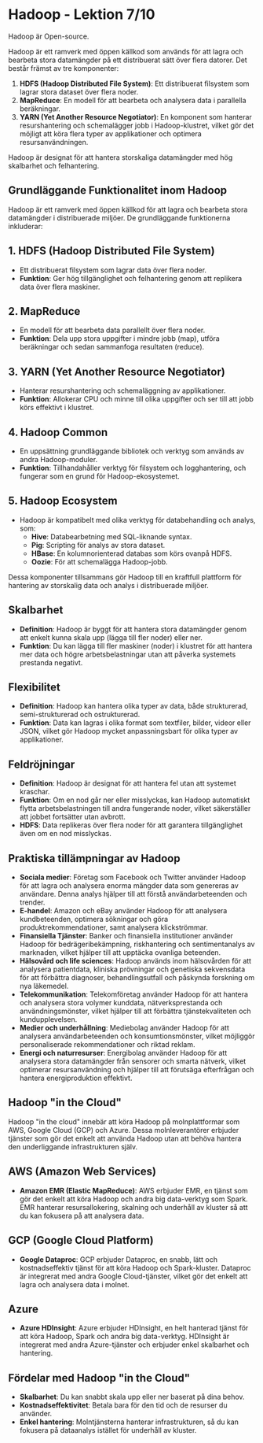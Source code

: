 # Hadoop - Lektion 7/10

Hadoop är Open-source.

Hadoop är ett ramverk med öppen källkod som används för att lagra och bearbeta stora datamängder på ett distribuerat sätt över flera datorer. Det består främst av tre komponenter:

1. **HDFS (Hadoop Distributed File System)**: Ett distribuerat filsystem som lagrar stora dataset över flera noder.
2. **MapReduce**: En modell för att bearbeta och analysera data i parallella beräkningar.
3. **YARN (Yet Another Resource Negotiator)**: En komponent som hanterar resurshantering och schemalägger jobb i Hadoop-klustret, vilket gör det möjligt att köra flera typer av applikationer och optimera resursanvändningen.

Hadoop är designat för att hantera storskaliga datamängder med hög skalbarhet och felhantering.

## Grundläggande Funktionalitet inom Hadoop

Hadoop är ett ramverk med öppen källkod för att lagra och bearbeta stora datamängder i distribuerade miljöer. De grundläggande funktionerna inkluderar:

## 1. HDFS (Hadoop Distributed File System)
- Ett distribuerat filsystem som lagrar data över flera noder.
- **Funktion**: Ger hög tillgänglighet och felhantering genom att replikera data över flera maskiner.

## 2. MapReduce
- En modell för att bearbeta data parallellt över flera noder.
- **Funktion**: Dela upp stora uppgifter i mindre jobb (map), utföra beräkningar och sedan sammanfoga resultaten (reduce).

## 3. YARN (Yet Another Resource Negotiator)
- Hanterar resurshantering och schemaläggning av applikationer.
- **Funktion**: Allokerar CPU och minne till olika uppgifter och ser till att jobb körs effektivt i klustret.

## 4. Hadoop Common
- En uppsättning grundläggande bibliotek och verktyg som används av andra Hadoop-moduler.
- **Funktion**: Tillhandahåller verktyg för filsystem och logghantering, och fungerar som en grund för Hadoop-ekosystemet.

## 5. Hadoop Ecosystem
- Hadoop är kompatibelt med olika verktyg för databehandling och analys, som:
  - **Hive**: Databearbetning med SQL-liknande syntax.
  - **Pig**: Scripting för analys av stora dataset.
  - **HBase**: En kolumnorienterad databas som körs ovanpå HDFS.
  - **Oozie**: För att schemalägga Hadoop-jobb.

Dessa komponenter tillsammans gör Hadoop till en kraftfull plattform för hantering av storskalig data och analys i distribuerade miljöer.


## Skalbarhet
- **Definition**: Hadoop är byggt för att hantera stora datamängder genom att enkelt kunna skala upp (lägga till fler noder) eller ner.
- **Funktion**: Du kan lägga till fler maskiner (noder) i klustret för att hantera mer data och högre arbetsbelastningar utan att påverka systemets prestanda negativt.

## Flexibilitet
- **Definition**: Hadoop kan hantera olika typer av data, både strukturerad, semi-strukturerad och ostrukturerad.
- **Funktion**: Data kan lagras i olika format som textfiler, bilder, videor eller JSON, vilket gör Hadoop mycket anpassningsbart för olika typer av applikationer.

## Feldröjningar
- **Definition**: Hadoop är designat för att hantera fel utan att systemet kraschar.
- **Funktion**: Om en nod går ner eller misslyckas, kan Hadoop automatiskt flytta arbetsbelastningen till andra fungerande noder, vilket säkerställer att jobbet fortsätter utan avbrott.
- **HDFS**: Data replikeras över flera noder för att garantera tillgänglighet även om en nod misslyckas.

## Praktiska tillämpningar av Hadoop

- **Sociala medier**: Företag som Facebook och Twitter använder Hadoop för att lagra och analysera enorma mängder data som genereras av användare. Denna analys hjälper till att förstå användarbeteenden och trender.
- **E-handel**: Amazon och eBay använder Hadoop för att analysera kundbeteenden, optimera sökningar och göra produktrekommendationer, samt analysera klickströmmar.
- **Finansiella Tjänster**: Banker och finansiella institutioner använder Hadoop för bedrägeribekämpning, riskhantering och sentimentanalys av marknaden, vilket hjälper till att upptäcka ovanliga beteenden.
- **Hälsovård och life sciences**: Hadoop används inom hälsovården för att analysera patientdata, kliniska prövningar och genetiska sekvensdata för att förbättra diagnoser, behandlingsutfall och påskynda forskning om nya läkemedel.
- **Telekommunikation**: Telekomföretag använder Hadoop för att hantera och analysera stora volymer kunddata, nätverksprestanda och användningsmönster, vilket hjälper till att förbättra tjänstekvaliteten och kundupplevelsen.
- **Medier och underhållning**: Mediebolag använder Hadoop för att analysera användarbeteenden och konsumtionsmönster, vilket möjliggör personaliserade rekommendationer och riktad reklam.
- **Energi och naturresurser**: Energibolag använder Hadoop för att analysera stora datamängder från sensorer och smarta nätverk, vilket optimerar resursanvändning och hjälper till att förutsäga efterfrågan och hantera energiproduktion effektivt.

## Hadoop "in the Cloud"

Hadoop "in the cloud" innebär att köra Hadoop på molnplattformar som AWS, Google Cloud (GCP) och Azure. Dessa molnleverantörer erbjuder tjänster som gör det enkelt att använda Hadoop utan att behöva hantera den underliggande infrastrukturen själv.

## AWS (Amazon Web Services)
- **Amazon EMR (Elastic MapReduce)**: AWS erbjuder EMR, en tjänst som gör det enkelt att köra Hadoop och andra big data-verktyg som Spark. EMR hanterar resursallokering, skalning och underhåll av kluster så att du kan fokusera på att analysera data.

## GCP (Google Cloud Platform)
- **Google Dataproc**: GCP erbjuder Dataproc, en snabb, lätt och kostnadseffektiv tjänst för att köra Hadoop och Spark-kluster. Dataproc är integrerat med andra Google Cloud-tjänster, vilket gör det enkelt att lagra och analysera data i molnet.

## Azure
- **Azure HDInsight**: Azure erbjuder HDInsight, en helt hanterad tjänst för att köra Hadoop, Spark och andra big data-verktyg. HDInsight är integrerat med andra Azure-tjänster och erbjuder enkel skalbarhet och hantering.

## Fördelar med Hadoop "in the Cloud"
- **Skalbarhet**: Du kan snabbt skala upp eller ner baserat på dina behov.
- **Kostnadseffektivitet**: Betala bara för den tid och de resurser du använder.
- **Enkel hantering**: Molntjänsterna hanterar infrastrukturen, så du kan fokusera på dataanalys istället för underhåll av kluster.